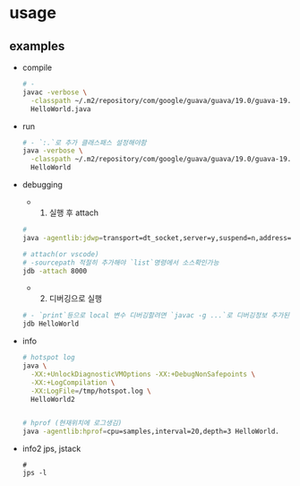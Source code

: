 # usage


## examples

- compile

  ```sh
  # - 
  javac -verbose \
    -classpath ~/.m2/repository/com/google/guava/guava/19.0/guava-19.0.jar \
    HelloWorld.java
  ```

- run

  ```sh
  # - `:.`로 추가 클래스패스 설정해야함
  java -verbose \
    -classpath ~/.m2/repository/com/google/guava/guava/19.0/guava-19.0.jar:. \
    HelloWorld
  ```

- debugging

  - 1. 실행 후 attach
  ```sh
  # 
  java -agentlib:jdwp=transport=dt_socket,server=y,suspend=n,address=8000 HelloWorld

  # attach(or vscode)
  # -sourcepath 적절히 추가해야 `list`명령에서 소스확인가능
  jdb -attach 8000
  ```

  - 2. 디버깅으로 실행
  ```sh
  # - `print`등으로 local 변수 디버깅할려면 `javac -g ...`로 디버깅정보 추가된 컴파일필요
  jdb HelloWorld
  ```

- info

  ```sh
  # hotspot log
  java \
    -XX:+UnlockDiagnosticVMOptions -XX:+DebugNonSafepoints \
    -XX:+LogCompilation \
    -XX:LogFile=/tmp/hotspot.log \
    HelloWorld2


  # hprof (현재위치에 로그생김)
  java -agentlib:hprof=cpu=samples,interval=20,depth=3 HelloWorld.
  ```

- info2
jps, jstack

  ```
  # 
  jps -l
  ```
